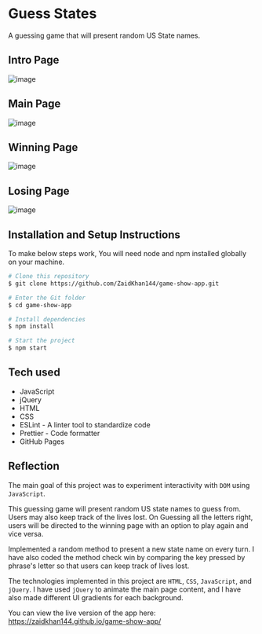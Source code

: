 # Guess States

A guessing game that will present random US State names.

## Intro Page

![image](https://i.postimg.cc/1zd0dLL2/Guess-States.png)

## Main Page

![image](https://i.postimg.cc/50vzRj5Q/guess.png)

## Winning Page

![image](https://i.postimg.cc/HW9ccq6m/Guess-States-1.png)

## Losing Page

![image](https://i.postimg.cc/B6gSb04w/Guess-States-2.png)


## Installation and Setup Instructions

To make below steps work, You will need node and npm installed globally on your machine.

```bash
# Clone this repository
$ git clone https://github.com/ZaidKhan144/game-show-app.git

# Enter the Git folder
$ cd game-show-app

# Install dependencies
$ npm install

# Start the project
$ npm start
```

## Tech used
- JavaScript
- jQuery
- HTML
- CSS
- ESLint - A linter tool to standardize code
- Prettier - Code formatter
- GitHub Pages

## Reflection

The main goal of this project was to experiment interactivity with `DOM` using `JavaScript`. 

This guessing game will present random US state names to guess from. Users may also keep track of the lives lost. On Guessing all the letters right, users will be directed to the winning page with an option to play again and vice versa.

Implemented a random method to present a new state name on every turn. I have also coded the method check win by comparing the key pressed by phrase's letter so that users can keep track of lives lost.

The technologies implemented in this project are `HTML`, `CSS`, `JavaScript`, and `jQuery`. I have used `jQuery` to animate the main page content, and I have also made different UI gradients for each background. 

You can view the live version of the app here: https://zaidkhan144.github.io/game-show-app/

